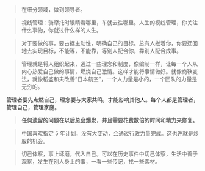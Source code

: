 > 在细分领域，做到领导者。

> 视线管理：骑摩托时眼睛看哪里，车就去往哪里。人生的视线管理，你关注什么事物，你就过什么样的人生。



> 对于要做的事，要占据主动性，明确自己的目标。总有人拦着你，你要迂回地去实现目标，不能等，不能靠，等别人配合你，靠别人配合成事。



> 管理就是将人组织起来，通过一些理念和制度，像编制一样，让每一个人从内心热爱自己做的事情，燃烧自己激情。这样才能将事情做好。就像商鞅变法，就像稻盛和夫改善“日本航空”，一个人力量是小的，一个团队的力量是无穷的。

管理者要先点燃自己，理念要与大家共鸣，才能影响其他人。每个人都是管理者，管理自己，管理家庭。



> **任何遗留的问题在以后总会爆发，并且需要花费数倍的时间和精力来修复。**

> 中国喜欢指定 5 年计划，没有大变动，会通过行政力量完成。这也许就是炒股的机会。

> 切己体察，事上琢磨，代入自己。可以在历史事件中切己体察，生活中善于观察，发生在别人身上的事，一看一些传记，找一些素材。